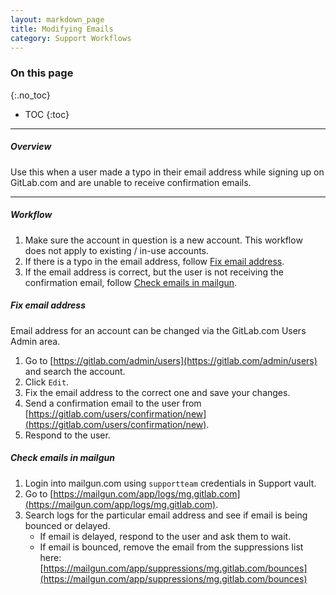 ```yaml
---
layout: markdown_page
title: Modifying Emails
category: Support Workflows
---
```


### On this page
{:.no_toc}

- TOC
{:toc}

----

##### Overview

Use this when a user made a typo in their email address while signing up on GitLab.com and are unable to receive confirmation emails.


______________

##### Workflow

1. Make sure the account in question is a new account. This workflow does not apply to existing / in-use accounts.
1. If there is a typo in the email address, follow [Fix email address](#fix-email-address).
2. If the email address is correct, but the user is not receiving the confirmation email, follow [Check emails in mailgun](#check-emails-in-mailgun).

##### Fix email address

Email address for an account can be changed via the GitLab.com Users Admin area.

1. Go to [https://gitlab.com/admin/users](https://gitlab.com/admin/users) and search the account.
2. Click `Edit`.
3. Fix the email address to the correct one and save your changes.
4. Send a confirmation email to the user from [https://gitlab.com/users/confirmation/new](https://gitlab.com/users/confirmation/new).
5. Respond to the user.

##### Check emails in mailgun

1. Login into mailgun.com using `supportteam` credentials in Support vault.
2. Go to [https://mailgun.com/app/logs/mg.gitlab.com](https://mailgun.com/app/logs/mg.gitlab.com).
3. Search logs for the particular email address and see if email is being bounced or delayed.
    + If email is delayed, respond to the user and ask them to wait.
    + If email is bounced, remove the email from the suppressions list here: [https://mailgun.com/app/suppressions/mg.gitlab.com/bounces](https://mailgun.com/app/suppressions/mg.gitlab.com/bounces)

